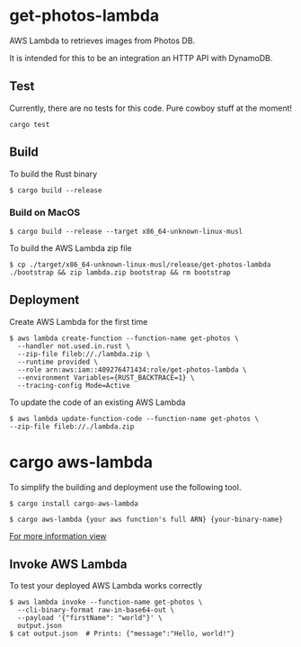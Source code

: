 # get-photos-lambda

AWS Lambda to retrieves images from Photos DB.

It is intended for this to be an integration an HTTP API with DynamoDB.

## Test

Currently, there are no tests for this code. Pure cowboy stuff at the moment!

```commandline
cargo test
```

## Build

To build the Rust binary

```commandline
$ cargo build --release
```

### Build on MacOS

```commandline
$ cargo build --release --target x86_64-unknown-linux-musl
```

To build the AWS Lambda zip file

```commandline
$ cp ./target/x86_64-unknown-linux-musl/release/get-photos-lambda ./bootstrap && zip lambda.zip bootstrap && rm bootstrap
```

## Deployment

Create AWS Lambda for the first time

```commandline
$ aws lambda create-function --function-name get-photos \
  --handler not.used.in.rust \
  --zip-file fileb://./lambda.zip \
  --runtime provided \
  --role arn:aws:iam::409276471434:role/get-photos-lambda \
  --environment Variables={RUST_BACKTRACE=1} \
  --tracing-config Mode=Active
```

To update the code of an existing AWS Lambda

```commandline
$ aws lambda update-function-code --function-name get-photos \
--zip-file fileb://./lambda.zip
```

# cargo aws-lambda

To simplify the building and deployment use the following tool.

```commandline
$ cargo install cargo-aws-lambda

$ cargo aws-lambda {your aws function's full ARN} {your-binary-name}
```

[For more information view](https://github.com/softprops/lambda-rust)


## Invoke AWS Lambda

To test your deployed AWS Lambda works correctly

```commandline
$ aws lambda invoke --function-name get-photos \
  --cli-binary-format raw-in-base64-out \
  --payload '{"firstName": "world"}' \
  output.json
$ cat output.json  # Prints: {"message":"Hello, world!"}
```

